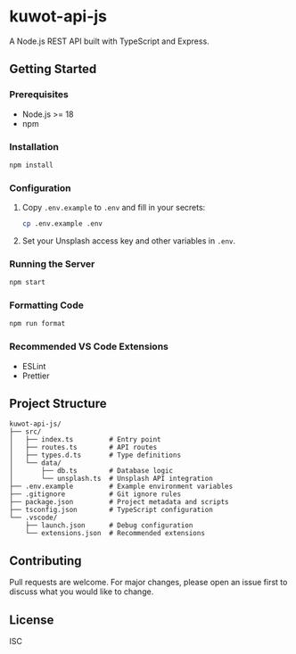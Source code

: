 # kuwot-api-js

A Node.js REST API built with TypeScript and Express.

## Getting Started

### Prerequisites
- Node.js >= 18
- npm

### Installation
```sh
npm install
```

### Configuration
1. Copy `.env.example` to `.env` and fill in your secrets:
   ```sh
   cp .env.example .env
   ```
2. Set your Unsplash access key and other variables in `.env`.

### Running the Server
```sh
npm start
```

### Formatting Code
```sh
npm run format
```

### Recommended VS Code Extensions
- ESLint
- Prettier

## Project Structure
```
kuwot-api-js/
├── src/
│   ├── index.ts         # Entry point
│   ├── routes.ts        # API routes
│   ├── types.d.ts       # Type definitions
│   └── data/
│       ├── db.ts        # Database logic
│       └── unsplash.ts  # Unsplash API integration
├── .env.example         # Example environment variables
├── .gitignore           # Git ignore rules
├── package.json         # Project metadata and scripts
├── tsconfig.json        # TypeScript configuration
└── .vscode/
    ├── launch.json      # Debug configuration
    └── extensions.json  # Recommended extensions
```

## Contributing
Pull requests are welcome. For major changes, please open an issue first to discuss what you would like to change.

## License
ISC
